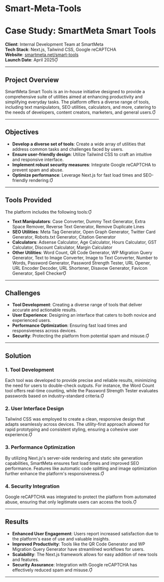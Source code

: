 # Smart-Meta-Tools

# Case Study: SmartMeta Smart Tools

**Client**: Internal Development Team at SmartMeta  
**Tech Stack**: Next.js, Tailwind CSS, Google reCAPTCHA  
**Website**: [smartmeta.net/smart-tools](https://smartmeta.net/smart-tools)  
**Launch Date**: April 2025

---

## Project Overview

SmartMeta Smart Tools is an in-house initiative designed to provide a comprehensive suite of utilities aimed at enhancing productivity and simplifying everyday tasks. The platform offers a diverse range of tools, including text manipulators, SEO utilities, calculators, and more, catering to the needs of developers, content creators, marketers, and general users.

---

## Objectives

- **Develop a diverse set of tools**: Create a wide array of utilities that address common tasks and challenges faced by users.
- **Ensure user-friendly design**: Utilize Tailwind CSS to craft an intuitive and responsive interface.
- **Implement robust security measures**: Integrate Google reCAPTCHA to prevent spam and abuse.
- **Optimize performance**: Leverage Next.js for fast load times and SEO-friendly rendering.

---

## Tools Provided

The platform includes the following tools:

- **Text Manipulators**: Case Converter, Dummy Text Generator, Extra Space Remover, Reverse Text Generator, Remove Duplicate Lines
- **SEO Utilities**: Meta Tag Generator, Open Graph Generator, Twitter Card Generator, Robots.txt Generator, Citation Generator
- **Calculators**: Adsense Calculator, Age Calculator, Hours Calculator, GST Calculator, Discount Calculator, Margin Calculator
- **Other Utilities**: Word Count, QR Code Generator, WP Migration Query Generator, Text to Image Converter, Image to Text Converter, Number to Words, Password Generator, Password Strength Tester, URL Opener, URL Encoder Decoder, URL Shortener, Disavow Generator, Favicon Generator, Spell Checker

---

## Challenges

- **Tool Development**: Creating a diverse range of tools that deliver accurate and actionable results.
- **User Experience**: Designing an interface that caters to both novice and experienced users.
- **Performance Optimization**: Ensuring fast load times and responsiveness across devices.
- **Security**: Protecting the platform from potential spam and misuse.

---

## Solution

### 1. **Tool Development**

Each tool was developed to provide precise and reliable results, minimizing the need for users to double-check outputs. For instance, the Word Count tool offers real-time counting, while the Password Strength Tester evaluates passwords based on industry-standard criteria.

### 2. **User Interface Design**

Tailwind CSS was employed to create a clean, responsive design that adapts seamlessly across devices. The utility-first approach allowed for rapid prototyping and consistent styling, ensuring a cohesive user experience.

### 3. **Performance Optimization**

By utilizing Next.js's server-side rendering and static site generation capabilities, SmartMeta ensures fast load times and improved SEO performance. Features like automatic code splitting and image optimization further enhance the platform's responsiveness.

### 4. **Security Integration**

Google reCAPTCHA was integrated to protect the platform from automated abuse, ensuring that only legitimate users can access the tools.

---

## Results

- **Enhanced User Engagement**: Users report increased satisfaction due to the platform's ease of use and valuable insights.
- **Improved Productivity**: Tools like the QR Code Generator and WP Migration Query Generator have streamlined workflows for users.
- **Scalability**: The Next.js framework allows for easy addition of new tools and features.
- **Security Assurance**: Integration with Google reCAPTCHA has effectively reduced spam and misuse.

---
